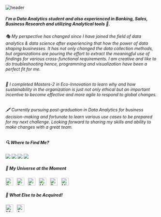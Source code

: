 ![header](https://capsule-render.vercel.app/api?type=rounded&color=gradient&text=%10If&nbsp;you&nbsp;torture&nbsp;data&nbsp;long&nbsp;enough,&nbsp;it&nbsp;will&nbsp;confess&nbsp;to&nbsp;anything&nbsp;-&nbsp;Ronald&nbsp;Coase%10&height=200&fontSize=24&textBg=true)

##### I'm a Data Analytics student and also experienced in Banking, Sales, Business Research and utilizing Analytical tools  👋.  
###### 🎭 My perspective has changed since I have joined the field of data analytics & data science after experiencing that how the power of data shaping businesses. It has not only changed the data collection methods, but organizations are pouring the effort to extract the meaningful use of findings for various cross-functional requirements. I am creative and like to do troubleshooting hence, programming and visualization have been a perfect fit for me. 

###### 🎯 I completed Masters-2 in Eco-Innovation to learn why and how sustainability in the organization is just not only ethical but an important incentive to become effective and more agile to respond to global changes.

###### 🖋 Currently pursuing post-graduation in Data Analytics for business decision-making and fortunate to learn various use cases to be prepared for my next challenge. Looking forward to sharing my skills and ability to make changes with a great team. 
      

##### 🔍 Where to Find Me?

[![](https://img.shields.io/badge/LinkedIn-ravinakulan-white?logo=Linkedin&logoColor=blue&labelColor=darkblue)](https://www.linkedin.com/in/ravi-nakulan-data-analyst/)
[![](https://img.shields.io/badge/Slideshare-ravinakulan-white?logo=Slideshare&labelColor=yellow)](https://www.slideshare.net/ravinakulan)
[![](https://img.shields.io/badge/Gmail-ravi.nakulan@gmail.com-white?logo=Gmail&logoColor=Red&labelColor=lightred)](mailto:ravi.nakulan@gmail.com)
[![](https://img.shields.io/badge/YouTube-ravinakulan-white?logo=YouTube&labelColor=darkred)](https://youtu.be/xVa_0X4P3Ek)


##### 🚀 My Universe at the Moment 

<a name="learning-now"></a>

<img src="https://img.shields.io/badge/Python-282C34?logo=python&logoColor=F7DF1E" alt="Python logo" title="Python" height="25" /> &nbsp;
<img src="https://img.shields.io/badge/Tableau-282C34?logo=tableau&logoColor=474747rgb" alt="Tableau logo" title="Tableau" height="25" /> &nbsp;
<img src="https://img.shields.io/badge/PowerBI-282C34?logo=powerbi&logoColor=E3AE26" alt="PowerBI logo" title="PowerBI" height="25" /> &nbsp;
<img src="https://img.shields.io/badge/MySQL-282C34?logo=Mysql&logoColor=1BB3EE" alt="MySQL logo" title="MySQL" height="25" /> &nbsp;
<img src="https://img.shields.io/badge/R-282C34?logo=r&logoColor=2B76CC" alt="R logo" title="R" height="25" /> &nbsp;
<img src="https://img.shields.io/badge/Microsoft Excel-282C34?logo=microsoftexcel&logoColor=6CC644" alt="Miscrosoft Excel logo" title="Microsoft Excel" height="25" /> &nbsp;

<a name="learning-next"></a>

##### 🌱 What Else to be Acquired!

<a name="learning-now"></a>

<img src="https://img.shields.io/badge/Microsoft Azure-282C34?logo=microsoftazure&logoColor=008AD7" alt="Microsoft Azure logo" title="Azure" height="25" /> &nbsp;
<img src="https://img.shields.io/badge/Azure DevOps-282C34?logo=azuredevops&logoColor=007FFF" alt="Azure DevOps logo" title="Azure DevOps" height="25" /> &nbsp;

<a name="learning-next"></a>

